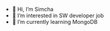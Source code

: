 - 👋 Hi, I’m Simcha
- 👀 I’m interested in SW developer job
- 🌱 I’m currently learning MongoDB


<!---
binim10/binim10 is a ✨ special ✨ repository because its `README.md` (this file) appears on your GitHub profile.
You can click the Preview link to take a look at your changes.
--->
